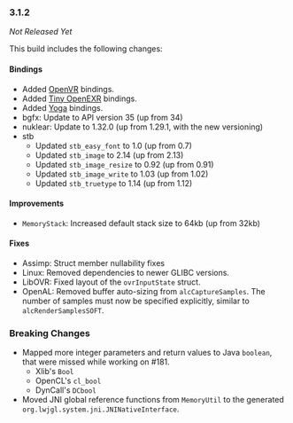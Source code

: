 ### 3.1.2

_Not Released Yet_

This build includes the following changes:

#### Bindings

- Added [OpenVR](https://github.com/ValveSoftware/openvr) bindings.
- Added [Tiny OpenEXR](https://github.com/syoyo/tinyexr) bindings.
- Added [Yoga](https://facebook.github.io/yoga/) bindings.
- bgfx: Update to API version 35 (up from 34)
- nuklear: Update to 1.32.0 (up from 1.29.1, with the new versioning)
- stb
    * Updated `stb_easy_font` to 1.0 (up from 0.7)
    * Updated `stb_image` to 2.14 (up from 2.13)
    * Updated `stb_image_resize` to 0.92 (up from 0.91)
    * Updated `stb_image_write` to 1.03 (up from 1.02)
    * Updated `stb_truetype` to 1.14 (up from 1.12)

#### Improvements

- `MemoryStack`: Increased default stack size to 64kb (up from 32kb)

#### Fixes

- Assimp: Struct member nullability fixes
- Linux: Removed dependencies to newer GLIBC versions.
- LibOVR: Fixed layout of the `ovrInputState` struct.
- OpenAL: Removed buffer auto-sizing from `alcCaptureSamples`. The number of samples must now be specified explicitly, similar to `alcRenderSamplesSOFT`.

### Breaking Changes

- Mapped more integer parameters and return values to Java `boolean`, that were missed while working on #181.
    * Xlib's `Bool`
    * OpenCL's `cl_bool`
    * DynCall's `DCbool`
- Moved JNI global reference functions from `MemoryUtil` to the generated `org.lwjgl.system.jni.JNINativeInterface`.
